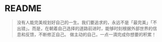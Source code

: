 # README

>没有人能完美规划好自己的一生。我们要追求的，永远不是「最完美」「不出错」。而是，在朝着自己选择的道路前进时，能够时刻根据外部世界的信息和反馈，不断修正自己。
做主动的自己，一点一滴完成你想要的积累！

